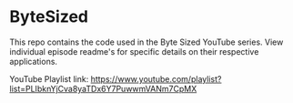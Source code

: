 # ByteSized

This repo contains the code used in the Byte Sized YouTube series. View individual episode readme's for specific details on their respective applications.

YouTube Playlist link: https://www.youtube.com/playlist?list=PLIbknYjCva8yaTDx6Y7PuwwmVANm7CpMX